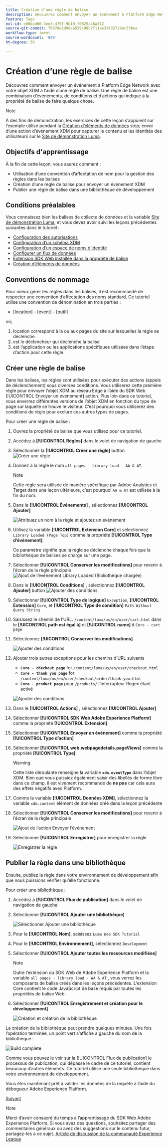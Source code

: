 ```yaml
---
title: Création d’une règle de balise
description: Découvrez comment envoyer un événement à Platform Edge Network avec votre objet XDM à l’aide d’une règle de balise. Cette leçon fait partie du tutoriel Mise en oeuvre de Adobe Experience Cloud avec le SDK Web .
feature: Tags
exl-id: e06bad06-3ee3-475f-9b10-f0825a48a312
source-git-commit: 7b978e1d98aa539c98b7f11ae33432729ac33bea
workflow-type: tm+mt
source-wordcount: '849'
ht-degree: 5%

---
```


# Création d’une règle de balise

Découvrez comment envoyer un événement à Platform Edge Network avec votre objet XDM à l’aide d’une règle de balise. Une règle de balise est une combinaison d’événements, de conditions et d’actions qui indique à la propriété de balise de faire quelque chose.

>[!NOTE]
>
> À des fins de démonstration, les exercices de cette leçon s’appuient sur l’exemple utilisé pendant la [Création d’éléments de données](create-data-elements.md) step; envoi d’une action d’événement XDM pour capturer le contenu et les identités des utilisateurs sur le [Site de démonstration Luma](https://luma.enablementadobe.com/content/luma/us/en.html).


## Objectifs d&#39;apprentissage

À la fin de cette leçon, vous saurez comment :

* Utilisation d’une convention d’affectation de nom pour la gestion des règles dans les balises
* Création d’une règle de balise pour envoyer un événement XDM
* Publier une règle de balise dans une bibliothèque de développement


## Conditions préalables

Vous connaissez bien les balises de collecte de données et la variable [Site de démonstration Luma](https://luma.enablementadobe.com/content/luma/us/en.html), et vous devez avoir suivi les leçons précédentes suivantes dans le tutoriel :

* [Configuration des autorisations](configure-permissions.md)
* [Configuration d’un schéma XDM](configure-schemas.md)
* [Configuration d’un espace de noms d’identité](configure-identities.md)
* [Configurer un flux de données](configure-datastream.md)
* [Extension SDK Web installée dans la propriété de balise](install-web-sdk.md)
* [Création d’éléments de données](create-data-elements.md)

## Conventions de nommage

Pour mieux gérer les règles dans les balises, il est recommandé de respecter une convention d’affectation des noms standard. Ce tutoriel utilise une convention de dénomination en trois parties :

* [location] - [event] - [outil]

où;

1. location correspond à la ou aux pages du site sur lesquelles la règle se déclenche.
1. est le déclencheur qui déclenche la balise
1. est l’application ou les applications spécifiques utilisées dans l’étape d’action pour cette règle.


## Créer une règle de balise

Dans les balises, les règles sont utilisées pour exécuter des actions (appels de déclenchement) sous diverses conditions. Vous utiliserez cette première règle pour envoyer l’objet XDM au réseau Edge à l’aide du SDK Web. [!UICONTROL Envoyer un événement] action. Plus loin dans ce tutoriel, vous enverrez différentes versions de l’objet XDM en fonction du type de page sur laquelle se trouve le visiteur. C’est pourquoi vous utiliserez des conditions de règle pour exclure ces autres types de pages.

Pour créer une règle de balise :

1. Ouvrez la propriété de balise que vous utilisez pour ce tutoriel.
1. Accédez à **[!UICONTROL Règles]** dans le volet de navigation de gauche
1. Sélectionnez la **[!UICONTROL Créer une règle]** button
   ![Créer une règle](assets/rules-create.png)
1. Donnez à la règle le nom `all pages - library load - AA & AT`.

   >[!NOTE]
   >
   > Cette règle sera utilisée de manière spécifique par Adobe Analytics et Target dans une leçon ultérieure, c’est pourquoi `AA & AT` est utilisée à la fin du nom.

1. Dans le **[!UICONTROL Événements]** , sélectionnez **[!UICONTROL Ajouter]**

   ![Attribuez un nom à la règle et ajoutez un événement](assets/rule-name.png)
1. Utilisez la variable **[!UICONTROL Extension Core]** et sélectionnez `Library Loaded (Page Top)` comme la propriété **[!UICONTROL Type d’événement]**.

   Ce paramètre signifie que la règle se déclenche chaque fois que la bibliothèque de balises se charge sur une page.
1. Sélectionner **[!UICONTROL Conserver les modifications]** pour revenir à l’écran de la règle principale
   ![Ajout de l’événement Library Loaded (Bibliothèque chargée)](assets/rule-event-pagetop.png)
1. Dans le **[!UICONTROL Conditions]** , sélectionnez **[!UICONTROL Ajouter]** button
   ![Ajouter des conditions](assets/rules-add-conditions.png)
1. Sélectionner **[!UICONTROL Type de logique]** `Exception`, **[!UICONTROL Extension]** `Core`, et **[!UICONTROL Type de condition]** `Path Without Query String`
1. Saisissez le chemin de l’URL. `/content/luma/us/en/user/cart.html` dans le **[!UICONTROL path est égal à]** et **[!UICONTROL name]** it `Core - cart page`
1. Sélectionnez **[!UICONTROL Conserver les modifications]**

   ![Ajouter des conditions](assets/rule-condition-exception.png)
1. Ajouter trois autres exceptions pour les chemins d’URL suivants

   * **`Core - checkout page`** for `/content/luma/us/en/user/checkout.html`
   * **`Core - thank you page`** for `/content/luma/us/en/user/checkout/order/thank-you.html`
   * **`Core - product page`** pour `/products/` l’interrupteur Regex étant activé

   ![Ajouter des conditions](assets/rule-condition-exception-all.png)

1. Dans le **[!UICONTROL Actions]** , sélectionnez **[!UICONTROL Ajouter]**
1. Sélectionner **[!UICONTROL SDK Web Adobe Experience Platform]** comme la propriété **[!UICONTROL Extension]**
1. Sélectionner **[!UICONTROL Envoyer un événement]** comme la propriété **[!UICONTROL Type d’action]**
1. Sélectionner **[!UICONTROL web.webpagedetails.pageViews]** comme la propriété **[!UICONTROL Type]**.

   >[!WARNING]
   >
   > Cette liste déroulante renseigne la variable **`xdm.eventType`** dans l’objet XDM. Bien que vous puissiez également saisir des libellés de forme libre dans ce champ, il est vivement recommandé de **ne pas** car cela aura des effets négatifs avec Platform.

1. Comme la variable **[!UICONTROL Données XDM]**, sélectionnez la variable `xdm.content` élément de données créé dans la leçon précédente
1. Sélectionner **[!UICONTROL Conserver les modifications]** pour revenir à l’écran de la règle principale

   ![Ajout de l’action Envoyer l’événement](assets/rule-set-action-xdm.png)
1. Sélectionner **[!UICONTROL Enregistrer]** pour enregistrer la règle

   ![Enregistrer la règle](assets/rule-save.png)

## Publier la règle dans une bibliothèque

Ensuite, publiez la règle dans votre environnement de développement afin que nous puissions vérifier qu’elle fonctionne.

Pour créer une bibliothèque :

1. Accédez à **[!UICONTROL Flux de publication]** dans le volet de navigation de gauche
1. Sélectionner **[!UICONTROL Ajouter une bibliothèque]**

   ![Sélectionner Ajouter une bibliothèque](assets/rule-publish-library.png)
1. Pour le **[!UICONTROL Nom]**, saisissez `Luma Web SDK Tutorial`
1. Pour le **[!UICONTROL Environnement]**, sélectionnez `Development`
1. Sélectionner  **[!UICONTROL Ajouter toutes les ressources modifiées]**

   >[!NOTE]
   >
   >    Outre l’extension du SDK Web de Adobe Experience Platform et la variable `all pages - library load - AA & AT` , vous verrez les composants de balise créés dans les leçons précédentes. L’extension Core contient le code JavaScript de base requis par toutes les propriétés de balise Web.

1. Sélectionner **[!UICONTROL Enregistrement et création pour le développement]**

   ![Création et création de la bibliothèque](assets/rule-publish-add-all-changes.png)

La création de la bibliothèque peut prendre quelques minutes. Une fois l’opération terminée, un point vert s’affiche à gauche du nom de la bibliothèque :

![Build complete](assets/rule-publish-success.png)

Comme vous pouvez le voir sur la [!UICONTROL Flux de publication] le processus de publication, qui dépasse le cadre de ce tutoriel, contient beaucoup d’autres éléments. Ce tutoriel utilise une seule bibliothèque dans votre environnement de développement.

Vous êtes maintenant prêt à valider les données de la requête à l’aide du débogueur Adobe Experience Platform.

[Suivant ](validate-with-debugger.md)

>[!NOTE]
>
>Merci d’avoir consacré du temps à l’apprentissage du SDK Web Adobe Experience Platform. Si vous avez des questions, souhaitez partager des commentaires généraux ou avez des suggestions sur le contenu futur, partagez-les à ce sujet. [Article de discussion de la communauté Experience League](https://experienceleaguecommunities.adobe.com/t5/adobe-experience-platform-launch/tutorial-discussion-implement-adobe-experience-cloud-with-web/td-p/444996)
